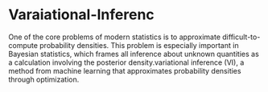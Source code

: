 # Varaiational-Inferenc
One of the core problems of modern statistics is to approximate difficult-to-compute probability densities. This problem is especially important in Bayesian statistics, which frames all inference about unknown quantities as a calculation involving the posterior density.variational inference (VI), a method from machine learning that approximates probability densities through optimization.

